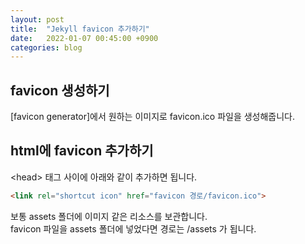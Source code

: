 ```yaml
---
layout: post
title:  "Jekyll favicon 추가하기"
date:   2022-01-07 00:45:00 +0900
categories: blog
---
```

## favicon 생성하기
[favicon generator]에서 원하는 이미지로 favicon.ico 파일을 생성해줍니다.  

## html에 favicon 추가하기
\<head\> 태그 사이에 아래와 같이 추가하면 됩니다.  
```html
<link rel="shortcut icon" href="favicon 경로/favicon.ico">
```
보통 assets 폴더에 이미지 같은 리소스를 보관합니다.  
favicon 파일을 assets 폴더에 넣었다면 경로는 /assets 가 됩니다.  
